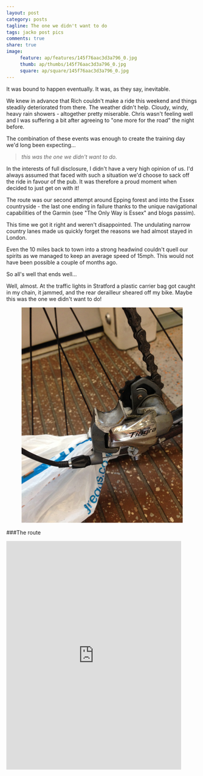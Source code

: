 ```yaml
---
layout: post
category: posts
tagline: The one we didn't want to do
tags: jacko post pics
comments: true
share: true
image: 
     feature: ap/features/145f76aac3d3a796_0.jpg
     thumb: ap/thumbs/145f76aac3d3a796_0.jpg
     square: ap/square/145f76aac3d3a796_0.jpg
---
```

It was bound to happen eventually. It was, as they say, inevitable.

We knew in advance that Rich couldn't make a ride this weekend and things steadily deteriorated from there. The weather didn't help. Cloudy, windy, heavy rain showers - altogether pretty miserable. Chris wasn't feeling well and I was suffering a bit after agreeing to "one more for the road" the night before. 

The combination of these events was enough to create the training day we'd long been expecting... 

> *this was the one we didn't want to do.*

In the interests of full disclosure, I didn't have a very high opinion of us. I'd always assumed that faced with such a situation we'd choose to sack off the ride in favour of the pub. It was therefore a proud moment when decided to just get on with it!

The route was our second attempt around Epping forest and into the Essex countryside - the last one ending in failure thanks to the unique navigational capabilities of the Garmin (see "The Only Way is Essex" and blogs passim). 

This time we got it right and weren't disappointed. The undulating narrow country lanes made us quickly forget the reasons we had almost stayed in London. 

Even the 10 miles back to town into a strong headwind couldn't quell our spirits as we managed to keep an average speed of 15mph. This would not have been possible a couple of months ago.

So all's well that ends well...

Well, almost. At the traffic lights in Stratford a plastic carrier bag got caught in my chain, it jammed, and the rear derailleur sheared off my bike. Maybe this was the one we didn't want to do!

<figure>
<a href="/images/ap/standard/145f76aac3d3a796_1.jpg">
<img src="/images/ap/standard/145f76aac3d3a796_1.jpg">
</a></figure>

###The route
<iframe width='460' height='600' frameborder='0' src='http://connect.garmin.com:80/course/embed/5870197'></iframe>
